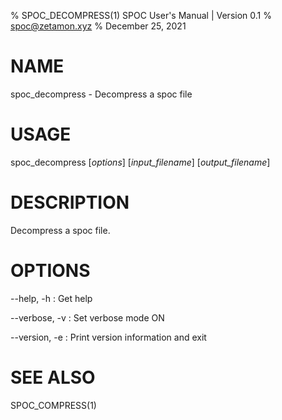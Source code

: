 % SPOC_DECOMPRESS(1) SPOC User's Manual | Version 0.1
% spoc@zetamon.xyz
% December 25, 2021

# NAME

spoc_decompress - Decompress a spoc file

# USAGE

spoc_decompress [*options*] [*input_filename*] [*output_filename*]

# DESCRIPTION

Decompress a spoc file.

# OPTIONS

\-\-help, -h
:   Get help

\-\-verbose, -v
:   Set verbose mode ON

\-\-version, -e
:   Print version information and exit

# SEE ALSO

SPOC_COMPRESS(1)
